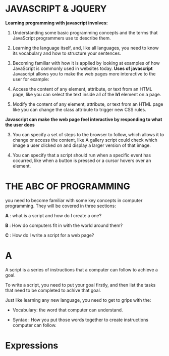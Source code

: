 # JAVASCRIPT & JQUERY
**Learning programming with javascript involves:**
1. Understanding some basic programming concepts and the terms that JavaScript programmers use to describe them. 

2. Learning the language itself, and, like all languages, you need to know its vocabulary and how to structure your sentences.

3. Becoming familiar with how it is applied by looking at examples of how JavaScript is commonly used in websites today. 
**Uses of javascript**
Javascript allows you to make the web pages more interactive to the user for example:

1. Access the content of any element, attribute, or text from an HTML page, like you can select the text inside all of the **h1** element on a page.

2. Modify the content of any element, attribute, or text from an HTML page like you can change the class attribute to trigger new CSS rules.

**Javascript can make the web page feel interactive by responding to what the user does**

3. You can specify a set of steps to the browser to follow, which allows it to change or access the content, like  A gallery script could check which image a user clicked on and display a larger version of that image.  

4. You can specify that a script should run when a specific event has occurred, like when a button is pressed or a cursor hovers over an element.

# THE ABC OF PROGRAMMING
 you need to become familiar with some key concepts in computer programming. They will be covered in three sections: 

 **A** : what is a script and how do I create a one?

 **B** : How do computers fit in with the world around them?

 **C** : How do I write a script for a web page?

 # A
 A script is a series of instructions that a computer can follow to achieve a goal.

 To write a script, you need to put your goal firstly, and then list the tasks that need to be completed to achive that goal.

 Just like learning any new language, you need to get to grips with the:

 * Vocabulary: the word that computer can understand. 

 * Syntax : How you put those words together to create instructions computer can follow.
 # Expressions
 






